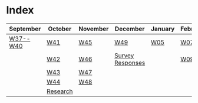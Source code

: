 # Index

| September                                            | October                                               | November                                    | December                                                              | January                                     | February                                    | March | April |
|------------------------------------------------------|-------------------------------------------------------|---------------------------------------------|-----------------------------------------------------------------------|---------------------------------------------|---------------------------------------------|-------|-------|
| [W37--W40](/progress/update/2023/09/11/W37--40.html) | [W41](/progress/update/2023/10/07/W41.html)           | [W45](/progress/update/2023/11/06/W45.html) | [W49](/progress/update/2023/12/04/W49.html)                           | [W05](/progress/update/2024/01/29/W05.html) | [W07](/progress/update/2024/02/12/W07.html) |       |       |
|                                                      | [W42](/progress/update/2023/10/16/W42.html)           | [W46](/progress/update/2023/11/13/W46.html) | [Survey Responses](/progress/update/2023/12/11/Survey/Responses.html) |                                             | [W09](/progress/update/2024/02/26/W09.html) |       |       |
|                                                      | [W43](/progress/update/2023/10/23/W43.html)           | [W47](/progress/update/2023/11/20/W47.html) |                                                                       |                                             |                                             |       |       |
|                                                      | [W44](/progress/update/2023/10/30/W44.html)           | [W48](/progress/update/2023/11/27/W48.html) |                                                                       |                                             |                                             |       |       |
|                                                      | [Research](/progress/update/2023/10/31/Research.html) |                                             |                                                                       |                                             |                                             |       |       |

